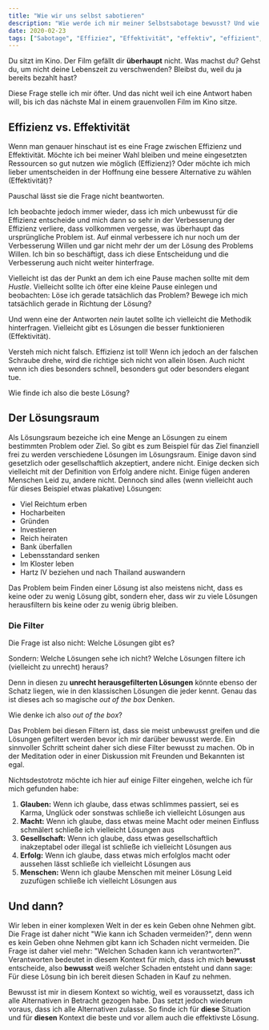 ```yaml
---
title: "Wie wir uns selbst sabotieren"
description: "Wie werde ich mir meiner Selbstsabotage bewusst? Und wie kann ich sie überwinden?"
date: 2020-02-23
tags: ["Sabotage", "Effiziez", "Effektivität", "effektiv", "effizient", "Lösungsraum", "Gesellschaft", "Glauben", "Macht", "Ziele", "Erfolg", "Menschen", "Komplexität", "komplex", "Schaden", "vermeiden", "bewusst", "Bewusstsein"]
---
```


Du sitzt im Kino. Der Film gefällt dir **überhaupt** nicht. Was machst du? Gehst du, um nicht deine Lebenszeit zu verschwenden? Bleibst du, weil du ja bereits bezahlt hast?

Diese Frage stelle ich mir öfter. Und das nicht weil ich eine Antwort haben will, bis ich das nächste Mal in einem grauenvollen Film im Kino sitze.

## Effizienz vs. Effektivität

Wenn man genauer hinschaut ist es eine Frage zwischen Effizienz und Effektivität. Möchte ich bei meiner Wahl bleiben und meine eingesetzten Ressourcen so gut nutzen wie möglich (Effizienz)? Oder möchte ich mich lieber umentscheiden in der Hoffnung eine bessere Alternative zu wählen (Effektivität)? 

Pauschal lässt sie die Frage nicht beantworten.

Ich beobachte jedoch immer wieder, dass ich mich unbewusst für die Effizienz entscheide und mich dann so sehr in der Verbesserung der Effizienz verliere, dass vollkommen vergesse, was überhaupt das ursprüngliche Problem ist. Auf einmal verbessere ich nur noch um der Verbesserung Willen und gar nicht mehr der um der Lösung des Problems Willen. Ich bin so beschäftigt, dass ich diese Entscheidung und die Verbesserung auch nicht weiter hinterfrage.

Vielleicht ist das der Punkt an dem ich eine Pause machen sollte mit dem _Hustle_. Vielleicht sollte ich öfter eine kleine Pause einlegen und beobachten: Löse ich gerade tatsächlich das Problem? Bewege ich mich tatsächlich gerade in Richtung der Lösung?

Und wenn eine der Antworten _nein_ lautet sollte ich vielleicht die Methodik hinterfragen. Vielleicht gibt es Lösungen die besser funktionieren (Effektivität).

Versteh mich nicht falsch. Effizienz ist toll! Wenn ich jedoch an der falschen Schraube drehe, wird die richtige sich nicht von allein lösen. Auch nicht wenn ich dies besonders schnell, besonders gut oder besonders elegant tue.

Wie finde ich also die beste Lösung?

## Der Lösungsraum

Als Lösungsraum bezeiche ich eine Menge an Lösungen zu einem bestimmten Problem oder Ziel. So gibt es zum Beispiel für das Ziel finanziell frei zu werden verschiedene Lösungen im Lösungsraum. Einige davon sind gesetzlich oder gesellschaftlich akzeptiert, andere nicht. Einige decken sich vielleicht mit der Definition von Erfolg andere nicht. Einige fügen anderen Menschen Leid zu, andere nicht. Dennoch sind alles (wenn vielleicht auch für dieses Beispiel etwas plakative) Lösungen:
- Viel Reichtum erben
- Hocharbeiten
- Gründen
- Investieren
- Reich heiraten
- Bank überfallen
- Lebensstandard senken
- Im Kloster leben
- Hartz IV beziehen und nach Thailand auswandern

Das Problem beim Finden einer Lösung ist also meistens nicht, dass es keine oder zu wenig Lösung gibt, sondern eher, dass wir zu viele Lösungen herausfiltern bis keine oder zu wenig übrig bleiben.

### Die Filter

Die Frage ist also nicht: Welche Lösungen gibt es?

Sondern: Welche Lösungen sehe ich nicht? Welche Lösungen filtere ich (vielleicht zu unrecht) heraus?

Denn in diesen zu **unrecht herausgefilterten Lösungen** könnte ebenso der Schatz liegen, wie in den klassischen Lösungen die jeder kennt. Genau das ist dieses ach so magische _out of the box_ Denken.

Wie denke ich also _out of the box_?

Das Problem bei diesen Filtern ist, dass sie meist unbewusst greifen und die Lösungen gefiltert werden bevor ich mir darüber bewusst werde. Ein sinnvoller Schritt scheint daher sich diese Filter bewusst zu machen. Ob in der Meditation oder in einer Diskussion mit Freunden und Bekannten ist egal.

Nichtsdestotrotz möchte ich hier auf einige Filter eingehen, welche ich für mich gefunden habe:

1. **Glauben:** Wenn ich glaube, dass etwas schlimmes passiert, sei es Karma, Unglück oder sonstwas schließe ich vielleicht Lösungen aus
2. **Macht:** Wenn ich glaube, dass etwas meine Macht oder meinen Einfluss schmälert schließe ich vielleicht Lösungen aus
3. **Gesellschaft:** Wenn ich glaube, dass etwas gesellschaftlich inakzeptabel oder illegal ist schließe ich vielleicht Lösungen aus
4. **Erfolg:** Wenn ich glaube, dass etwas mich erfolglos macht oder aussehen lässt schließe ich vielleicht Lösungen aus
5. **Menschen:** Wenn ich glaube Menschen mit meiner Lösung Leid zuzufügen schließe ich vielleicht Lösungen aus

## Und dann?
Wir leben in einer komplexen Welt in der es kein Geben ohne Nehmen gibt. Die Frage ist daher nicht "Wie kann ich Schaden vermeiden?", denn wenn es kein Geben ohne Nehmen gibt kann ich Schaden nicht vermeiden. Die Frage ist daher viel mehr: "Welchen Schaden kann ich verantworten?". Verantworten bedeutet in diesem Kontext für mich, dass ich mich **bewusst** entscheide, also **bewusst** weiß welcher Schaden entsteht und dann sage: Für diese Lösung bin ich bereit diesen Schaden in Kauf zu nehmen.

Bewusst ist mir in diesem Kontext so wichtig, weil es voraussetzt, dass ich alle Alternativen in Betracht gezogen habe. Das setzt jedoch wiederum voraus, dass ich alle Alternativen zulasse. So finde ich für **diese** Situation und für **diesen** Kontext die beste und vor allem auch die effektivste Lösung.